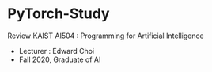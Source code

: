 # PyTorch-Study
Review KAIST AI504 : Programming for Artificial Intelligence 
- Lecturer : Edward Choi
- Fall 2020, Graduate of AI
